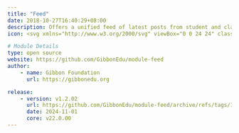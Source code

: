 ```yaml
---
title: "Feed"
date: 2018-10-27T16:40:29+08:00
description: Offers a unified feed of latest posts from student and class websites to staff, parent and student dashboards.
icon: <svg xmlns="http://www.w3.org/2000/svg" viewBox="0 0 24 24" class="w-8 icon-menu"><path class="fill-primary" fill-rule="evenodd" d="M4 5h16a1 1 0 0 1 0 2H4a1 1 0 1 1 0-2zm0 6h16a1 1 0 0 1 0 2H4a1 1 0 0 1 0-2zm0 6h16a1 1 0 0 1 0 2H4a1 1 0 0 1 0-2z"></path></svg>

# Module Details
type: open source
website: https://github.com/GibbonEdu/module-feed
author:
    - name: Gibbon Foundation
      url: https://gibbonedu.org

release:
    - version: v1.2.02
      url: https://github.com/GibbonEdu/module-feed/archive/refs/tags/1.2.02.zip
      date: 2024-11-01
      core: v22.0.00
---
```

